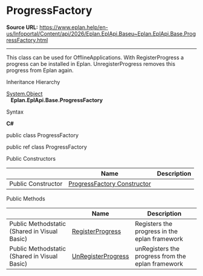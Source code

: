 # ProgressFactory

**Source URL:** https://www.eplan.help/en-us/Infoportal/Content/api/2026/Eplan.EplApi.Baseu~Eplan.EplApi.Base.ProgressFactory.html

---

This class can be used for OfflineApplications. With RegisterProgress a progress can be installed in Eplan. UnregisterProgress removes this progress from Eplan again.

Inheritance Hierarchy

[System.Object](#)  
   **Eplan.EplApi.Base.ProgressFactory**

Syntax

**C#**



public class ProgressFactory

public ref class ProgressFactory

Public Constructors

|  | Name | Description |
| --- | --- | --- |
| Public Constructor | [ProgressFactory Constructor](Eplan.EplApi.Baseu~Eplan.EplApi.Base.ProgressFactory~_ctor.html) |  |



Public Methods

|  | Name | Description |
| --- | --- | --- |
| Public Methodstatic (Shared in Visual Basic) | [RegisterProgress](Eplan.EplApi.Baseu~Eplan.EplApi.Base.ProgressFactory~RegisterProgress.html) | Registers the progress in the eplan framework |
| Public Methodstatic (Shared in Visual Basic) | [UnRegisterProgress](Eplan.EplApi.Baseu~Eplan.EplApi.Base.ProgressFactory~UnRegisterProgress.html) | unRegisters the progress from the eplan framework |


